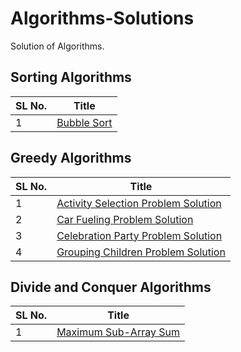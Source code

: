 # Algorithms-Solutions

Solution of Algorithms.

## Sorting Algorithms 

SL No. | Title
--- | ---
1 | [Bubble Sort](https://github.com/aratheunseen/algorithms-solutions/blob/main/Sorting%20Algorithms/Bubble%20Sort.cpp)

## Greedy Algorithms

SL No. | Title
--- | ---
1 | [Activity Selection Problem Solution](https://github.com/aratheunseen/algorithms-solutions/blob/main/Greedy%20Algorithms/Activity%20Selection%20Problem%20Solution.cpp)
2 | [Car Fueling Problem Solution](https://github.com/aratheunseen/algorithms-solutions/blob/main/Greedy%20Algorithms/Car%20Fueling%20Problem%20Solution.cpp)
3 | [Celebration Party Problem Solution](https://github.com/aratheunseen/algorithms-solutions/blob/main/Greedy%20Algorithms/Celebration%20Party%20Problem%20Solution.cpp)
4 | [Grouping Children Problem Solution](https://github.com/aratheunseen/algorithms-solutions/blob/main/Greedy%20Algorithms/Grouping%20Children%20Problem%20Solution.cpp)

## Divide and Conquer Algorithms

SL No. | Title
--- | ---
1 | [Maximum Sub-Array Sum](https://github.com/aratheunseen/algorithms-solutions/blob/main/Divide%20and%20Conquer%20Algorithms/Maximum%20Sub-Array%20Sum.cpp)
